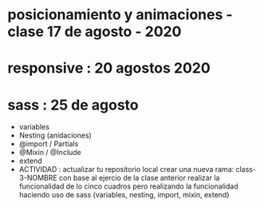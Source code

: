 # posicionamiento y  animaciones  - clase  17 de agosto - 2020
#  responsive : 20 agostos 2020
# sass :  25 de agosto
- variables
- Nesting (anidaciones)
- @import / Partials
- @Mixin / @Include
- extend
- ACTIVIDAD : 
   actualizar tu repositorio local
   crear una nueva rama: class-3-NOMBRE
   con base al ejercio de la clase anterior  realizar la funcionalidad de
   lo cinco cuadros  pero realizando la funcionalidad  haciendo uso de sass 
   (variables, nesting, import, mixin, extend)
   
    



